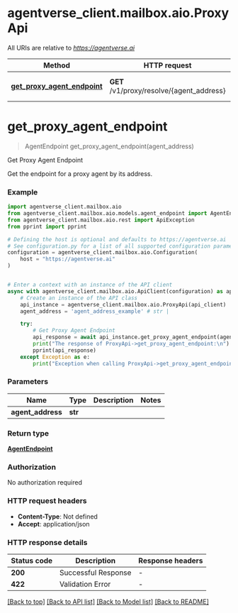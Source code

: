 # agentverse_client.mailbox.aio.ProxyApi

All URIs are relative to *https://agentverse.ai*

Method | HTTP request | Description
------------- | ------------- | -------------
[**get_proxy_agent_endpoint**](ProxyApi.md#get_proxy_agent_endpoint) | **GET** /v1/proxy/resolve/{agent_address} | Get Proxy Agent Endpoint


# **get_proxy_agent_endpoint**
> AgentEndpoint get_proxy_agent_endpoint(agent_address)

Get Proxy Agent Endpoint

Get the endpoint for a proxy agent by its address.

### Example


```python
import agentverse_client.mailbox.aio
from agentverse_client.mailbox.aio.models.agent_endpoint import AgentEndpoint
from agentverse_client.mailbox.aio.rest import ApiException
from pprint import pprint

# Defining the host is optional and defaults to https://agentverse.ai
# See configuration.py for a list of all supported configuration parameters.
configuration = agentverse_client.mailbox.aio.Configuration(
    host = "https://agentverse.ai"
)


# Enter a context with an instance of the API client
async with agentverse_client.mailbox.aio.ApiClient(configuration) as api_client:
    # Create an instance of the API class
    api_instance = agentverse_client.mailbox.aio.ProxyApi(api_client)
    agent_address = 'agent_address_example' # str | 

    try:
        # Get Proxy Agent Endpoint
        api_response = await api_instance.get_proxy_agent_endpoint(agent_address)
        print("The response of ProxyApi->get_proxy_agent_endpoint:\n")
        pprint(api_response)
    except Exception as e:
        print("Exception when calling ProxyApi->get_proxy_agent_endpoint: %s\n" % e)
```



### Parameters


Name | Type | Description  | Notes
------------- | ------------- | ------------- | -------------
 **agent_address** | **str**|  | 

### Return type

[**AgentEndpoint**](AgentEndpoint.md)

### Authorization

No authorization required

### HTTP request headers

 - **Content-Type**: Not defined
 - **Accept**: application/json

### HTTP response details

| Status code | Description | Response headers |
|-------------|-------------|------------------|
**200** | Successful Response |  -  |
**422** | Validation Error |  -  |

[[Back to top]](#) [[Back to API list]](../README.md#documentation-for-api-endpoints) [[Back to Model list]](../README.md#documentation-for-models) [[Back to README]](../README.md)

